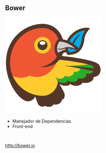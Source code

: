 ## Bower

<img src="img/bower-logo.png" width="312px" />

* Manejador de Dependencias
* Front-end

&nbsp;

<http://bower.io>